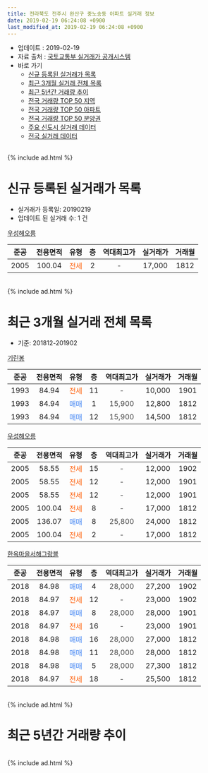 ```yaml
---
title: 전라북도 전주시 완산구 중노송동 아파트 실거래 정보
date: 2019-02-19 06:24:08 +0900
last_modified_at: 2019-02-19 06:24:08 +0900
---
```


* 업데이트 : 2019-02-19
* 자료 출처 : [국토교통부 실거래가 공개시스템](http://rt.molit.go.kr)
* 바로 가기
    * [신규 등록된 실거래가 목록](#신규-등록된-실거래가-목록)
    * [최근 3개월 실거래 전체 목록](#최근-3개월-실거래-전체-목록)
    * [최근 5년간 거래량 추이](#최근-5년간-거래량-추이)
    * [전국 거래량 TOP 50 지역](https://inasie.github.io/apt-trade-info/최근-3개월-전국에서-가장-거래가-많이-발생한-지역)
    * [전국 거래량 TOP 50 아파트](https://inasie.github.io/apt-trade-info/최근-3개월-전국에서-가장-거래가-많이-발생한-아파트)
    * [전국 거래량 TOP 50 분양권](https://inasie.github.io/apt-trade-info/최근-3개월-전국에서-가장-거래가-많이-발생한-분양권)
    * [주요 신도시 실거래 데이터](https://inasie.github.io/apt-trade-info/주요-신도시)
    * [전국 실거래 데이터](https://inasie.github.io/apt-trade-info/전국)
<br>
{% include ad.html %}
<br>

# 신규 등록된 실거래가 목록
* 실거래가 등록일: 20190219
* 업데이트 된 실거래 수: 1 건


[우성해오름](https://search.naver.com/search.naver?query=%EC%A0%84%EB%9D%BC%EB%B6%81%EB%8F%84+%EC%A0%84%EC%A3%BC%EC%8B%9C+%EC%99%84%EC%82%B0%EA%B5%AC+%EC%A4%91%EB%85%B8%EC%86%A1%EB%8F%99+%EC%9A%B0%EC%84%B1%ED%95%B4%EC%98%A4%EB%A6%84)

|준공|전용면적|유형|층|역대최고가|실거래가|거래월|
|:---:|:---:|:---:|:---:|:---:|:---:|:---:|
|2005|100.04|<span style="color:#ff5a00">전세</span>|2|<span style="color:#444444">-</span>|17,000|1812|


<br>
{% include ad.html %}
<br>

# 최근 3개월 실거래 전체 목록
* 기준: 201812-201902


[기린봉](https://search.naver.com/search.naver?query=%EC%A0%84%EB%9D%BC%EB%B6%81%EB%8F%84+%EC%A0%84%EC%A3%BC%EC%8B%9C+%EC%99%84%EC%82%B0%EA%B5%AC+%EC%A4%91%EB%85%B8%EC%86%A1%EB%8F%99+%EA%B8%B0%EB%A6%B0%EB%B4%89)

|준공|전용면적|유형|층|역대최고가|실거래가|거래월|
|:---:|:---:|:---:|:---:|:---:|:---:|:---:|
|1993|84.94|<span style="color:#ff5a00">전세</span>|11|<span style="color:#444444">-</span>|10,000|1901|
|1993|84.94|<span style="color:#4285f3">매매</span>|1|<span style="color:#444444">15,900</span>|12,800|1812|
|1993|84.94|<span style="color:#4285f3">매매</span>|12|<span style="color:#444444">15,900</span>|14,500|1812|

[우성해오름](https://search.naver.com/search.naver?query=%EC%A0%84%EB%9D%BC%EB%B6%81%EB%8F%84+%EC%A0%84%EC%A3%BC%EC%8B%9C+%EC%99%84%EC%82%B0%EA%B5%AC+%EC%A4%91%EB%85%B8%EC%86%A1%EB%8F%99+%EC%9A%B0%EC%84%B1%ED%95%B4%EC%98%A4%EB%A6%84)

|준공|전용면적|유형|층|역대최고가|실거래가|거래월|
|:---:|:---:|:---:|:---:|:---:|:---:|:---:|
|2005|58.55|<span style="color:#ff5a00">전세</span>|15|<span style="color:#444444">-</span>|12,000|1902|
|2005|58.55|<span style="color:#ff5a00">전세</span>|12|<span style="color:#444444">-</span>|12,000|1901|
|2005|58.55|<span style="color:#ff5a00">전세</span>|12|<span style="color:#444444">-</span>|12,000|1901|
|2005|100.04|<span style="color:#ff5a00">전세</span>|8|<span style="color:#444444">-</span>|17,000|1812|
|2005|136.07|<span style="color:#4285f3">매매</span>|8|<span style="color:#444444">25,800</span>|24,000|1812|
|2005|100.04|<span style="color:#ff5a00">전세</span>|2|<span style="color:#444444">-</span>|17,000|1812|

[한옥마을서해그랑블](https://search.naver.com/search.naver?query=%EC%A0%84%EB%9D%BC%EB%B6%81%EB%8F%84+%EC%A0%84%EC%A3%BC%EC%8B%9C+%EC%99%84%EC%82%B0%EA%B5%AC+%EC%A4%91%EB%85%B8%EC%86%A1%EB%8F%99+%ED%95%9C%EC%98%A5%EB%A7%88%EC%9D%84%EC%84%9C%ED%95%B4%EA%B7%B8%EB%9E%91%EB%B8%94)

|준공|전용면적|유형|층|역대최고가|실거래가|거래월|
|:---:|:---:|:---:|:---:|:---:|:---:|:---:|
|2018|84.98|<span style="color:#4285f3">매매</span>|4|<span style="color:#444444">28,000</span>|27,200|1902|
|2018|84.97|<span style="color:#ff5a00">전세</span>|12|<span style="color:#444444">-</span>|23,000|1902|
|2018|84.97|<span style="color:#4285f3">매매</span>|8|<span style="color:#444444">28,000</span>|28,000|1901|
|2018|84.97|<span style="color:#ff5a00">전세</span>|16|<span style="color:#444444">-</span>|23,000|1901|
|2018|84.98|<span style="color:#4285f3">매매</span>|16|<span style="color:#444444">28,000</span>|27,000|1812|
|2018|84.98|<span style="color:#4285f3">매매</span>|11|<span style="color:#444444">28,000</span>|28,000|1812|
|2018|84.98|<span style="color:#4285f3">매매</span>|5|<span style="color:#444444">28,000</span>|27,300|1812|
|2018|84.97|<span style="color:#ff5a00">전세</span>|18|<span style="color:#444444">-</span>|25,500|1812|


<br>
{% include ad.html %}
<br>

# 최근 5년간 거래량 추이


<div style="width:100%;">
    <canvas id="deal_progress" height="200"></canvas>
</div>

<script>
new Chart(document.getElementById("deal_progress"), {
    type: 'line',
    data: {
        labels: ['201402','201403','201404','201405','201406','201407','201408','201409','201410','201411','201412','201501','201502','201503','201504','201505','201506','201507','201508','201509','201510','201511','201512','201601','201602','201603','201604','201605','201606','201607','201608','201609','201610','201611','201612','201701','201702','201703','201704','201705','201706','201707','201708','201709','201710','201711','201712','201801','201802','201803','201804','201805','201806','201807','201808','201809','201810','201811','201812','201901','201902'],
        datasets: [{
            label: '매매',
            pointRadius: 1,
            data: [3, 2, 6, 3, 4, 1, 2, 4, 3, 7, 0, 1, 3, 11, 6, 5, 5, 6, 6, 3, 3, 1, 4, 2, 1, 5, 6, 5, 4, 5, 5, 5, 3, 3, 4, 3, 1, 2, 3, 4, 2, 2, 3, 3, 2, 1, 5, 32, 31, 20, 14, 47, 18, 12, 5, 7, 3, 1, 6, 1, 1],
            borderColor: "rgba(255, 201, 14, 1)",
            backgroundColor: "rgba(255, 201, 14, 0.5)",
            fill: false,
            lineTension: 0
        },{
            label: '전월세',
            pointRadius: 1,
            data: [2, 0, 1, 5, 1, 1, 3, 2, 3, 2, 1, 1, 0, 0, 1, 1, 2, 2, 0, 0, 2, 0, 0, 0, 2, 0, 0, 1, 1, 0, 1, 0, 2, 1, 1, 0, 0, 1, 2, 0, 1, 0, 0, 0, 2, 1, 1, 11, 25, 27, 24, 21, 43, 15, 7, 7, 1, 3, 3, 4, 2],
            borderColor: "rgba(0, 141, 185, 1)",
            backgroundColor: "rgba(0, 141, 185, 0.5)",
            fill: false,
            lineTension: 0
        }
        ]
    },
    options: {
        responsive: true,
        title: {
            display: false
        },
        tooltips: {
            mode: 'index',
            intersect: false
        },
        hover: {
            mode: 'nearest',
            intersect: true
        },
        scales: {
            xAxes: [{
                display: true,
                scaleLabel: {
                    display: true,
                    labelString: '년/월'
                }
            }],
            yAxes: [{
                display: true,
                ticks: {
                    suggestedMin: 0,
                },
                scaleLabel: {
                    display: true,
                    labelString: '실거래 수'
                }
            }]
        }
    }
});

</script>


<br>
{% include ad.html %}
<br>

